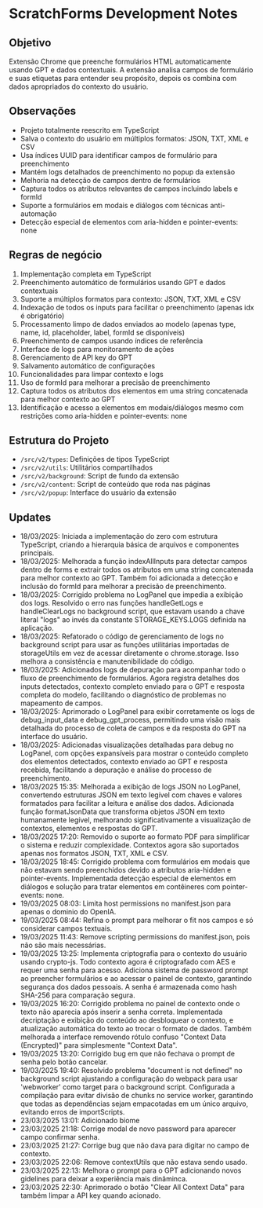 # ScratchForms Development Notes

## Objetivo
Extensão Chrome que preenche formulários HTML automaticamente usando GPT e dados contextuais. A extensão analisa campos de formulário e suas etiquetas para entender seu propósito, depois os combina com dados apropriados do contexto do usuário.

## Observações
- Projeto totalmente reescrito em TypeScript
- Salva o contexto do usuário em múltiplos formatos: JSON, TXT, XML e CSV
- Usa índices UUID para identificar campos de formulário para preenchimento
- Mantém logs detalhados de preenchimento no popup da extensão
- Melhoria na detecção de campos dentro de formulários
- Captura todos os atributos relevantes de campos incluindo labels e formId
- Suporte a formulários em modais e diálogos com técnicas anti-automação
- Detecção especial de elementos com aria-hidden e pointer-events: none

## Regras de negócio
1. Implementação completa em TypeScript
2. Preenchimento automático de formulários usando GPT e dados contextuais
3. Suporte a múltiplos formatos para contexto: JSON, TXT, XML e CSV
4. Indexação de todos os inputs para facilitar o preenchimento (apenas idx é obrigatório)
5. Processamento limpo de dados enviados ao modelo (apenas type, name, id, placeholder, label, formId se disponíveis)
6. Preenchimento de campos usando índices de referência
7. Interface de logs para monitoramento de ações
8. Gerenciamento de API key do GPT
9. Salvamento automático de configurações
10. Funcionalidades para limpar contexto e logs
11. Uso de formId para melhorar a precisão de preenchimento
12. Captura todos os atributos dos elementos em uma string concatenada para melhor contexto ao GPT
13. Identificação e acesso a elementos em modais/diálogos mesmo com restrições como aria-hidden e pointer-events: none

## Estrutura do Projeto
- `/src/v2/types`: Definições de tipos TypeScript
- `/src/v2/utils`: Utilitários compartilhados
- `/src/v2/background`: Script de fundo da extensão
- `/src/v2/content`: Script de conteúdo que roda nas páginas
- `/src/v2/popup`: Interface do usuário da extensão

## Updates
- 18/03/2025: Iniciada a implementação do zero com estrutura TypeScript, criando a hierarquia básica de arquivos e componentes principais.
- 18/03/2025: Melhorada a função indexAllInputs para detectar campos dentro de forms e extrair todos os atributos em uma string concatenada para melhor contexto ao GPT. Também foi adicionada a detecção e inclusão do formId para melhorar a precisão de preenchimento.
- 18/03/2025: Corrigido problema no LogPanel que impedia a exibição dos logs. Resolvido o erro nas funções handleGetLogs e handleClearLogs no background script, que estavam usando a chave literal "logs" ao invés da constante STORAGE_KEYS.LOGS definida na aplicação.
- 18/03/2025: Refatorado o código de gerenciamento de logs no background script para usar as funções utilitárias importadas de storageUtils em vez de acessar diretamente o chrome.storage. Isso melhora a consistência e manutenibilidade do código.
- 18/03/2025: Adicionados logs de depuração para acompanhar todo o fluxo de preenchimento de formulários. Agora registra detalhes dos inputs detectados, contexto completo enviado para o GPT e resposta completa do modelo, facilitando o diagnóstico de problemas no mapeamento de campos.
- 18/03/2025: Aprimorado o LogPanel para exibir corretamente os logs de debug_input_data e debug_gpt_process, permitindo uma visão mais detalhada do processo de coleta de campos e da resposta do GPT na interface do usuário.
- 18/03/2025: Adicionadas visualizações detalhadas para debug no LogPanel, com opções expansíveis para mostrar o conteúdo completo dos elementos detectados, contexto enviado ao GPT e resposta recebida, facilitando a depuração e análise do processo de preenchimento.
- 18/03/2025 15:35: Melhorada a exibição de logs JSON no LogPanel, convertendo estruturas JSON em texto legível com chaves e valores formatados para facilitar a leitura e análise dos dados. Adicionada função formatJsonData que transforma objetos JSON em texto humanamente legível, melhorando significativamente a visualização de contextos, elementos e respostas do GPT.
- 18/03/2025 17:20: Removido o suporte ao formato PDF para simplificar o sistema e reduzir complexidade. Contextos agora são suportados apenas nos formatos JSON, TXT, XML e CSV.
- 18/03/2025 18:45: Corrigido problema com formulários em modais que não estavam sendo preenchidos devido a atributos aria-hidden e pointer-events. Implementada detecção especial de elementos em diálogos e solução para tratar elementos em contêineres com pointer-events: none.
- 19/03/2025 08:03: Limita host permissions no manifest.json para apenas o dominio do OpenIA.
- 19/03/2025 08:44: Refina o prompt para melhorar o fit nos campos e só considerar campos textuais.
- 19/03/2025 11:43: Remove scripting permissions do manifest.json, pois não são mais necessárias.
- 19/03/2025 13:25: Implementa criptografia para o contexto do usuário usando crypto-js. Todo contexto agora é criptografado com AES e requer uma senha para acesso. Adiciona sistema de password prompt ao preencher formulários e ao acessar o painel de contexto, garantindo segurança dos dados pessoais. A senha é armazenada como hash SHA-256 para comparação segura.
- 19/03/2025 16:20: Corrigido problema no painel de contexto onde o texto não aparecia após inserir a senha correta. Implementada decriptação e exibição do conteúdo ao desbloquear o contexto, e atualização automática do texto ao trocar o formato de dados. Também melhorada a interface removendo rótulo confuso "Context Data (Encrypted)" para simplesmente "Context Data".
- 19/03/2025 13:20: Corrigido bug em que não fechava o prompt de senha pelo botão cancelar.
- 19/03/2025 19:40: Resolvido problema "document is not defined" no background script ajustando a configuração do webpack para usar 'webworker' como target para o background script. Configurada a compilação para evitar divisão de chunks no service worker, garantindo que todas as dependências sejam empacotadas em um único arquivo, evitando erros de importScripts.
- 23/03/2025 13:01: Adicionado biome
- 23/03/2025 21:18: Corrige modal de novo password para aparecer campo confirmar senha.
- 23/03/2025 21:27: Corrige bug que não dava para digitar no campo de contexto.
- 23/03/2025 22:06: Remove contextUtils que não estava sendo usado.
- 23/03/2025 22:13: Melhora o prompt para o GPT adicionando novos gidelines para deixar a experiência mais dinâminca.
- 23/03/2025 22:30: Aprimorado o botão "Clear All Context Data" para também limpar a API key quando acionado.